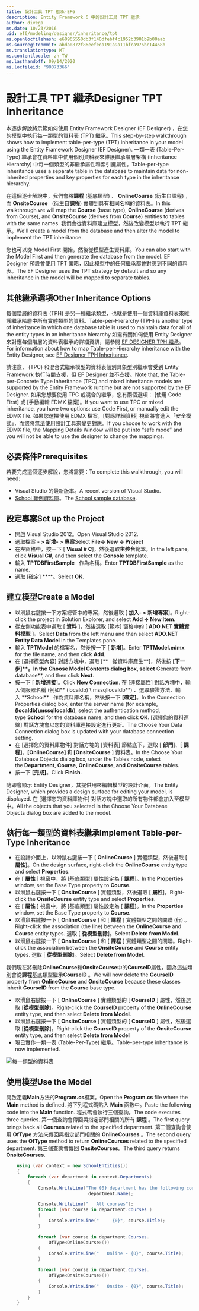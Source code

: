 ```yaml
---
title: 設計工具 TPT 繼承-EF6
description: Entity Framework 6 中的設計工具 TPT 繼承
author: divega
ms.date: 10/23/2016
uid: ef6/modeling/designer/inheritance/tpt
ms.openlocfilehash: e60965550db3f140dfebf4c1952b3901b9b00aab
ms.sourcegitcommit: abda0872f86eefeca191a9a11bfca976bc14468b
ms.translationtype: MT
ms.contentlocale: zh-TW
ms.lasthandoff: 09/14/2020
ms.locfileid: "90073366"
---
```

# <a name="designer-tpt-inheritance"></a><span data-ttu-id="296a3-103">設計工具 TPT 繼承</span><span class="sxs-lookup"><span data-stu-id="296a3-103">Designer TPT Inheritance</span></span>
<span data-ttu-id="296a3-104">本逐步解說將示範如何使用 Entity Framework Designer (EF Designer) ，在您的模型中執行每一類型的資料表 (TPT) 繼承。</span><span class="sxs-lookup"><span data-stu-id="296a3-104">This step-by-step walkthrough shows how to implement table-per-type (TPT) inheritance in your model using the Entity Framework Designer (EF Designer).</span></span> <span data-ttu-id="296a3-105">一類一表 (Table-Per-Type) 繼承會在資料庫中使用個別資料表來維護繼承階層架構 (Inheritance Hierarchy) 中每一個類型的非繼承屬性和索引鍵屬性。</span><span class="sxs-lookup"><span data-stu-id="296a3-105">Table-per-type inheritance uses a separate table in the database to maintain data for non-inherited properties and key properties for each type in the inheritance hierarchy.</span></span>

<span data-ttu-id="296a3-106">在這個逐步解說中，我們會將**課程** (基底類型) 、 **OnlineCourse** (衍生自課程) ，而 **OnsiteCourse**   (衍生自**課程**) 實體到具有相同名稱的資料表。</span><span class="sxs-lookup"><span data-stu-id="296a3-106">In this walkthrough we will map the **Course** (base type), **OnlineCourse** (derives from Course), and **OnsiteCourse** (derives from **Course**) entities to tables with the same names.</span></span> <span data-ttu-id="296a3-107">我們會從資料庫建立模型，然後改變模型以執行 TPT 繼承。</span><span class="sxs-lookup"><span data-stu-id="296a3-107">We'll create a model from the database and then alter the model to implement the TPT inheritance.</span></span>

<span data-ttu-id="296a3-108">您也可以從 Model First 開始，然後從模型產生資料庫。</span><span class="sxs-lookup"><span data-stu-id="296a3-108">You can also start with the Model First and then generate the database from the model.</span></span> <span data-ttu-id="296a3-109">EF Designer 預設會使用 TPT 策略，因此模型中的任何繼承都會對應到不同的資料表。</span><span class="sxs-lookup"><span data-stu-id="296a3-109">The EF Designer uses the TPT strategy by default and so any inheritance in the model will be mapped to separate tables.</span></span>

## <a name="other-inheritance-options"></a><span data-ttu-id="296a3-110">其他繼承選項</span><span class="sxs-lookup"><span data-stu-id="296a3-110">Other Inheritance Options</span></span>

<span data-ttu-id="296a3-111">每個階層的資料表 (TPH) 是另一種繼承類型，也就是使用一個資料庫資料表來維護繼承階層中所有實體類型的資料。</span><span class="sxs-lookup"><span data-stu-id="296a3-111">Table-per-Hierarchy (TPH) is another type of inheritance in which one database table is used to maintain data for all of the entity types in an inheritance hierarchy.</span></span><span data-ttu-id="296a3-112">如需有關如何使用 Entity Designer 來對應每個階層的資料表繼承的詳細資訊，請參閱 [EF DESIGNER TPH 繼承](xref:ef6/modeling/designer/inheritance/tph)。</span><span class="sxs-lookup"><span data-stu-id="296a3-112">  For information about how to map Table-per-Hierarchy inheritance with the Entity Designer, see [EF Designer TPH Inheritance](xref:ef6/modeling/designer/inheritance/tph).</span></span> 

<span data-ttu-id="296a3-113">請注意， (TPC) 和混合式繼承模型的資料表個別具象型別繼承會受到 Entity Framework 執行時間支援，但 EF Designer 並不支援。</span><span class="sxs-lookup"><span data-stu-id="296a3-113">Note that, the Table-per-Concrete Type Inheritance (TPC) and mixed inheritance models are supported by the Entity Framework runtime but are not supported by the EF Designer.</span></span> <span data-ttu-id="296a3-114">如果您想要使用 TPC 或混合的繼承，您有兩個選項： [使用 Code First] 或 [手動編輯 EDMX 檔案]。</span><span class="sxs-lookup"><span data-stu-id="296a3-114">If you want to use TPC or mixed inheritance, you have two options: use Code First, or manually edit the EDMX file.</span></span> <span data-ttu-id="296a3-115">如果您選擇使用 EDMX 檔案，[對應詳細資料] 視窗將會進入「安全模式」，而您將無法使用設計工具來變更對應。</span><span class="sxs-lookup"><span data-stu-id="296a3-115">If you choose to work with the EDMX file, the Mapping Details Window will be put into “safe mode” and you will not be able to use the designer to change the mappings.</span></span>

## <a name="prerequisites"></a><span data-ttu-id="296a3-116">必要條件</span><span class="sxs-lookup"><span data-stu-id="296a3-116">Prerequisites</span></span>

<span data-ttu-id="296a3-117">若要完成這個逐步解說，您將需要：</span><span class="sxs-lookup"><span data-stu-id="296a3-117">To complete this walkthrough, you will need:</span></span>

- <span data-ttu-id="296a3-118">Visual Studio 的最新版本。</span><span class="sxs-lookup"><span data-stu-id="296a3-118">A recent version of Visual Studio.</span></span>
- <span data-ttu-id="296a3-119">[School 範例資料庫](xref:ef6/resources/school-database)。</span><span class="sxs-lookup"><span data-stu-id="296a3-119">The [School sample database](xref:ef6/resources/school-database).</span></span>

## <a name="set-up-the-project"></a><span data-ttu-id="296a3-120">設定專案</span><span class="sxs-lookup"><span data-stu-id="296a3-120">Set up the Project</span></span>

-   <span data-ttu-id="296a3-121">開啟 Visual Studio 2012。</span><span class="sxs-lookup"><span data-stu-id="296a3-121">Open Visual Studio 2012.</span></span>
-   <span data-ttu-id="296a3-122">選取檔案 **- &gt; 新增- &gt; 專案**</span><span class="sxs-lookup"><span data-stu-id="296a3-122">Select **File-&gt; New -&gt; Project**</span></span>
-   <span data-ttu-id="296a3-123">在左窗格中，按一下 [ **Visual \# C**]，然後選取**主控台**範本。</span><span class="sxs-lookup"><span data-stu-id="296a3-123">In the left pane, click **Visual C\#**, and then select the **Console** template.</span></span>
-   <span data-ttu-id="296a3-124">輸入 **TPTDBFirstSample**   作為名稱。</span><span class="sxs-lookup"><span data-stu-id="296a3-124">Enter **TPTDBFirstSample** as the name.</span></span>
-   <span data-ttu-id="296a3-125">選取 [確定] \*\*\*\*。</span><span class="sxs-lookup"><span data-stu-id="296a3-125">Select **OK**.</span></span>

## <a name="create-a-model"></a><span data-ttu-id="296a3-126">建立模型</span><span class="sxs-lookup"><span data-stu-id="296a3-126">Create a Model</span></span>

-   <span data-ttu-id="296a3-127">以滑鼠右鍵按一下方案總管中的專案，然後選取 [ **加入- &gt; 新增專案**]。</span><span class="sxs-lookup"><span data-stu-id="296a3-127">Right-click the project in Solution Explorer, and select **Add -&gt; New Item**.</span></span>
-   <span data-ttu-id="296a3-128">從左側功能表中選取 [ **資料** ]，然後選取 [範本] 窗格中的 [ **ADO.NET 實體資料模型** ]。</span><span class="sxs-lookup"><span data-stu-id="296a3-128">Select **Data** from the left menu and then select **ADO.NET Entity Data Model** in the Templates pane.</span></span>
-   <span data-ttu-id="296a3-129">輸入 **TPTModel** 的檔案名，然後按一下 [ **新增**]。</span><span class="sxs-lookup"><span data-stu-id="296a3-129">Enter **TPTModel.edmx** for the file name, and then click **Add**.</span></span>
-   <span data-ttu-id="296a3-130">在 [選擇模型內容] 對話方塊中，選取 [\*\*   從資料庫產生**]，然後按 **[下一步]\*\*。</span><span class="sxs-lookup"><span data-stu-id="296a3-130">In the Choose Model Contents dialog box, select** Generate from database**, and then click **Next**.</span></span>
-   <span data-ttu-id="296a3-131">按一下 [ **新增連接**]。</span><span class="sxs-lookup"><span data-stu-id="296a3-131">Click **New Connection**.</span></span>
    <span data-ttu-id="296a3-132">在 [連接屬性] 對話方塊中，輸入伺服器名稱 (例如\*\* (localdb) \\ mssqllocaldb**) 、選取驗證方法、輸入 **School\*\*   作為資料庫名稱，然後按一下 **[確定]**。</span><span class="sxs-lookup"><span data-stu-id="296a3-132">In the Connection Properties dialog box, enter the server name (for example, **(localdb)\\mssqllocaldb**), select the authentication method, type **School** for the database name, and then click **OK**.</span></span>
    <span data-ttu-id="296a3-133">[選擇您的資料連線] 對話方塊會以您的資料庫連接設定進行更新。</span><span class="sxs-lookup"><span data-stu-id="296a3-133">The Choose Your Data Connection dialog box is updated with your database connection setting.</span></span>
-   <span data-ttu-id="296a3-134">在 [選擇您的資料庫物件] 對話方塊的 [資料表] 節點底下，選取 [ **部門**]、[ **課程]、[OnlineCourse] 和 [OnsiteCourse** ] 資料表。</span><span class="sxs-lookup"><span data-stu-id="296a3-134">In the Choose Your Database Objects dialog box, under the Tables node, select the **Department**, **Course, OnlineCourse, and OnsiteCourse** tables.</span></span>
-   <span data-ttu-id="296a3-135">按一下 **[完成]**。</span><span class="sxs-lookup"><span data-stu-id="296a3-135">Click **Finish**.</span></span>

<span data-ttu-id="296a3-136">隨即會顯示 Entity Designer，其提供用來編輯模型的設計介面。</span><span class="sxs-lookup"><span data-stu-id="296a3-136">The Entity Designer, which provides a design surface for editing your model, is displayed.</span></span> <span data-ttu-id="296a3-137">在 [選擇您的資料庫物件] 對話方塊中選取的所有物件都會加入至模型中。</span><span class="sxs-lookup"><span data-stu-id="296a3-137">All the objects that you selected in the Choose Your Database Objects dialog box are added to the model.</span></span>

## <a name="implement-table-per-type-inheritance"></a><span data-ttu-id="296a3-138">執行每一類型的資料表繼承</span><span class="sxs-lookup"><span data-stu-id="296a3-138">Implement Table-per-Type Inheritance</span></span>

-   <span data-ttu-id="296a3-139">在設計介面上，以滑鼠右鍵按一下 [ **OnlineCourse** ] 實體類型，然後選取 [ **屬性**]。</span><span class="sxs-lookup"><span data-stu-id="296a3-139">On the design surface, right-click the **OnlineCourse** entity type and select **Properties**.</span></span>
-   <span data-ttu-id="296a3-140">在 [ **屬性** ] 視窗中，將 [基底類型] 屬性設定為 [ **課程**]。</span><span class="sxs-lookup"><span data-stu-id="296a3-140">In the **Properties** window, set the Base Type property to **Course**.</span></span>
-   <span data-ttu-id="296a3-141">以滑鼠右鍵按一下 [ **OnsiteCourse** ] 實體類型，然後選取 [ **屬性**]。</span><span class="sxs-lookup"><span data-stu-id="296a3-141">Right-click the **OnsiteCourse** entity type and select **Properties**.</span></span>
-   <span data-ttu-id="296a3-142">在 [ **屬性** ] 視窗中，將 [基底類型] 屬性設定為 [ **課程**]。</span><span class="sxs-lookup"><span data-stu-id="296a3-142">In the **Properties** window, set the Base Type property to **Course**.</span></span>
-   <span data-ttu-id="296a3-143">以滑鼠右鍵按一下 [ **OnlineCourse** ] 和 [ **課程** ] 實體類型之間的關聯 (行) 。</span><span class="sxs-lookup"><span data-stu-id="296a3-143">Right-click the association (the line) between the **OnlineCourse** and **Course** entity types.</span></span>
    <span data-ttu-id="296a3-144">選取 [ **從模型刪除**]。</span><span class="sxs-lookup"><span data-stu-id="296a3-144">Select **Delete from Model**.</span></span>
-   <span data-ttu-id="296a3-145">以滑鼠右鍵按一下 [ **OnsiteCourse** ] 和 [ **課程** ] 實體類型之間的關聯。</span><span class="sxs-lookup"><span data-stu-id="296a3-145">Right-click the association between the **OnsiteCourse** and **Course** entity types.</span></span>
    <span data-ttu-id="296a3-146">選取 [ **從模型刪除**]。</span><span class="sxs-lookup"><span data-stu-id="296a3-146">Select **Delete from Model**.</span></span>

<span data-ttu-id="296a3-147">我們現在將刪除**OnlineCourse**和**OnsiteCourse**中的**CourseID**屬性，因為這些類別會從**課程**基底類型繼承**CourseID** 。</span><span class="sxs-lookup"><span data-stu-id="296a3-147">We will now delete the **CourseID** property from **OnlineCourse** and **OnsiteCourse** because these classes inherit **CourseID** from the **Course** base type.</span></span>

-   <span data-ttu-id="296a3-148">以滑鼠右鍵按一下 [ **OnlineCourse** ] 實體類型的 [ **CourseID** ] 屬性，然後選取 [**從模型刪除**]。</span><span class="sxs-lookup"><span data-stu-id="296a3-148">Right-click the **CourseID** property of the **OnlineCourse** entity type, and then select **Delete from Model**.</span></span>
-   <span data-ttu-id="296a3-149">以滑鼠右鍵按一下 [ **OnsiteCourse** ] 實體類型的 [ **CourseID** ] 屬性，然後選取 [**從模型刪除**]。</span><span class="sxs-lookup"><span data-stu-id="296a3-149">Right-click the **CourseID** property of the **OnsiteCourse** entity type, and then select **Delete from Model**</span></span>
-   <span data-ttu-id="296a3-150">現已實作一類一表 (Table-Per-Type) 繼承。</span><span class="sxs-lookup"><span data-stu-id="296a3-150">Table-per-type inheritance is now implemented.</span></span>

![每一類型的資料表](~/ef6/media/tpt.png)

## <a name="use-the-model"></a><span data-ttu-id="296a3-152">使用模型</span><span class="sxs-lookup"><span data-stu-id="296a3-152">Use the Model</span></span>

<span data-ttu-id="296a3-153">開啟定義**Main**方法的**Program.cs**檔案。</span><span class="sxs-lookup"><span data-stu-id="296a3-153">Open the **Program.cs** file where the **Main** method is defined.</span></span> <span data-ttu-id="296a3-154">將下列程式碼貼入 **Main** 函數中。</span><span class="sxs-lookup"><span data-stu-id="296a3-154">Paste the following code into the **Main** function.</span></span> <span data-ttu-id="296a3-155">程式碼會執行三個查詢。</span><span class="sxs-lookup"><span data-stu-id="296a3-155">The code executes three queries.</span></span> <span data-ttu-id="296a3-156">第一個查詢會傳回與指定部門相關的所有 **課程** 。</span><span class="sxs-lookup"><span data-stu-id="296a3-156">The first query brings back all **Courses** related to the specified department.</span></span> <span data-ttu-id="296a3-157">第二個查詢會使用 **OfType** 方法來傳回與指定部門相關的 **OnlineCourses** 。</span><span class="sxs-lookup"><span data-stu-id="296a3-157">The second query uses the **OfType** method to return **OnlineCourses** related to the specified department.</span></span> <span data-ttu-id="296a3-158">第三個查詢會傳回 **OnsiteCourses**。</span><span class="sxs-lookup"><span data-stu-id="296a3-158">The third query returns **OnsiteCourses**.</span></span>

``` csharp
    using (var context = new SchoolEntities())
    {
        foreach (var department in context.Departments)
        {
            Console.WriteLine("The {0} department has the following courses:",
                               department.Name);

            Console.WriteLine("   All courses");
            foreach (var course in department.Courses )
            {
                Console.WriteLine("     {0}", course.Title);
            }

            foreach (var course in department.Courses.
                OfType<OnlineCourse>())
            {
                Console.WriteLine("   Online - {0}", course.Title);
            }

            foreach (var course in department.Courses.
                OfType<OnsiteCourse>())
            {
                Console.WriteLine("   Onsite - {0}", course.Title);
            }
        }
    }
```
